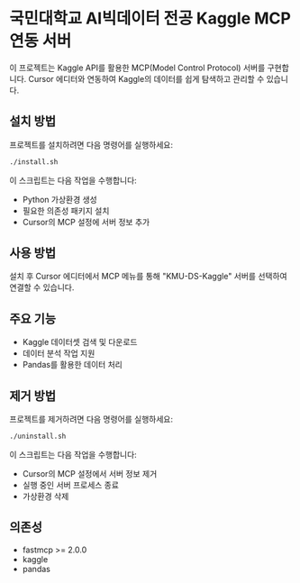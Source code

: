 # 국민대학교 AI빅데이터 전공 Kaggle MCP 연동 서버

이 프로젝트는 Kaggle API를 활용한 MCP(Model Control Protocol) 서버를 구현합니다. Cursor 에디터와 연동하여 Kaggle의 데이터를 쉽게 탐색하고 관리할 수 있습니다.

## 설치 방법

프로젝트를 설치하려면 다음 명령어를 실행하세요:

```bash
./install.sh
```

이 스크립트는 다음 작업을 수행합니다:

- Python 가상환경 생성
- 필요한 의존성 패키지 설치
- Cursor의 MCP 설정에 서버 정보 추가

## 사용 방법

설치 후 Cursor 에디터에서 MCP 메뉴를 통해 "KMU-DS-Kaggle" 서버를 선택하여 연결할 수 있습니다.

## 주요 기능

- Kaggle 데이터셋 검색 및 다운로드
- 데이터 분석 작업 지원
- Pandas를 활용한 데이터 처리

## 제거 방법

프로젝트를 제거하려면 다음 명령어를 실행하세요:

```bash
./uninstall.sh
```

이 스크립트는 다음 작업을 수행합니다:

- Cursor의 MCP 설정에서 서버 정보 제거
- 실행 중인 서버 프로세스 종료
- 가상환경 삭제

## 의존성

- fastmcp >= 2.0.0
- kaggle
- pandas
